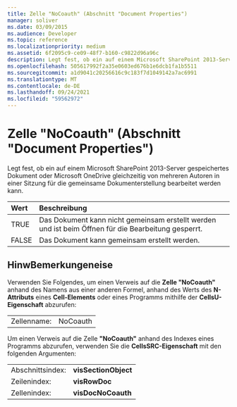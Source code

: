```yaml
---
title: Zelle "NoCoauth" (Abschnitt "Document Properties")
manager: soliver
ms.date: 03/09/2015
ms.audience: Developer
ms.topic: reference
ms.localizationpriority: medium
ms.assetid: 6f2095c9-ce09-48f7-b160-c9822d96a96c
description: Legt fest, ob ein auf einem Microsoft SharePoint 2013-Server gespeichertes Dokument oder Microsoft OneDrive gleichzeitig von mehreren Autoren in einer Sitzung für die gemeinsame Dokumenterstellung bearbeitet werden kann.
ms.openlocfilehash: 505617992f2a35e0603ed676b1e6dcb1fa1b5511
ms.sourcegitcommit: a1d9041c20256616c9c183f7d1049142a7ac6991
ms.translationtype: MT
ms.contentlocale: de-DE
ms.lasthandoff: 09/24/2021
ms.locfileid: "59562972"
---
```

# <a name="nocoauth-cell-document-properties-section"></a>Zelle "NoCoauth" (Abschnitt "Document Properties")

Legt fest, ob ein auf einem Microsoft SharePoint 2013-Server gespeichertes Dokument oder Microsoft OneDrive gleichzeitig von mehreren Autoren in einer Sitzung für die gemeinsame Dokumenterstellung bearbeitet werden kann.
  
|**Wert**|**Beschreibung**|
|:-----|:-----|
|TRUE  <br/> |Das Dokument kann nicht gemeinsam erstellt werden und ist beim Öffnen für die Bearbeitung gesperrt.  <br/> |
|FALSE  <br/> |Das Dokument kann gemeinsam erstellt werden.  <br/> |
   
## <a name="remarks"></a>HinwBemerkungeneise

Verwenden Sie Folgendes, um einen Verweis auf die **Zelle "NoCoauth"** anhand des Namens aus einer anderen Formel, anhand des Werts des **N-Attributs** eines **Cell-Elements** oder eines Programms mithilfe der **CellsU-Eigenschaft** abzurufen: 
  
|||
|:-----|:-----|
| Zellenname:  <br/> | NoCoauth  <br/> |
   
Um einen Verweis auf die Zelle **"NoCoauth"** anhand des Indexes eines Programms abzurufen, verwenden Sie die **CellsSRC-Eigenschaft** mit den folgenden Argumenten: 
  
|||
|:-----|:-----|
| Abschnittsindex:  <br/> |**visSectionObject** <br/> |
| Zeilenindex:  <br/> |**visRowDoc** <br/> |
| Zellenindex:  <br/> |**visDocNoCoauth** <br/> |
   

